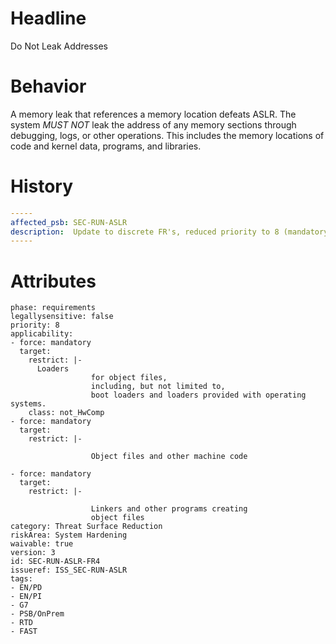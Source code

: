 # Headline
Do Not Leak Addresses

# Behavior

A memory leak that references a memory location defeats ASLR. The system _MUST NOT_ leak the address of any memory sections through debugging, logs, or other operations. This includes the memory locations of code and kernel data, programs, and libraries.

# History

```yaml
-----
affected_psb: SEC-RUN-ASLR
description:  Update to discrete FR's, reduced priority to 8 (mandatory)
-----
```

# Attributes

    phase: requirements
    legallysensitive: false
    priority: 8
    applicability:
    - force: mandatory
      target:
        restrict: |-
          Loaders
                      for object files,
                      including, but not limited to,
                      boot loaders and loaders provided with operating systems.
        class: not_HwComp
    - force: mandatory
      target:
        restrict: |-

                      Object files and other machine code

    - force: mandatory
      target:
        restrict: |-

                      Linkers and other programs creating
                      object files
    category: Threat Surface Reduction
    riskArea: System Hardening
    waivable: true
    version: 3
    id: SEC-RUN-ASLR-FR4
    issueref: ISS_SEC-RUN-ASLR
    tags:
    - EN/PD
    - EN/PI
    - G7
    - PSB/OnPrem
    - RTD
    - FAST

